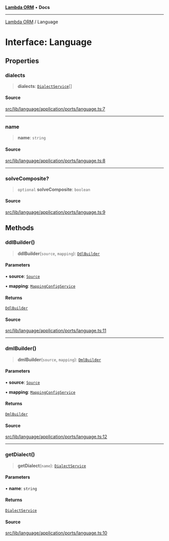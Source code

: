 [**Lambda ORM**](../README.md) • **Docs**

***

[Lambda ORM](../README.md) / Language

# Interface: Language

## Properties

### dialects

> **dialects**: [`DialectService`](../classes/DialectService.md)[]

#### Source

[src/lib/language/application/ports/language.ts:7](https://github.com/lambda-orm/lambdaorm/blob/9190d4bf39aa6350f15661f3c45a32f5840bc656/src/lib/language/application/ports/language.ts#L7)

***

### name

> **name**: `string`

#### Source

[src/lib/language/application/ports/language.ts:8](https://github.com/lambda-orm/lambdaorm/blob/9190d4bf39aa6350f15661f3c45a32f5840bc656/src/lib/language/application/ports/language.ts#L8)

***

### solveComposite?

> `optional` **solveComposite**: `boolean`

#### Source

[src/lib/language/application/ports/language.ts:9](https://github.com/lambda-orm/lambdaorm/blob/9190d4bf39aa6350f15661f3c45a32f5840bc656/src/lib/language/application/ports/language.ts#L9)

## Methods

### ddlBuilder()

> **ddlBuilder**(`source`, `mapping`): [`DdlBuilder`](DdlBuilder.md)

#### Parameters

• **source**: [`Source`](Source.md)

• **mapping**: [`MappingConfigService`](../classes/MappingConfigService.md)

#### Returns

[`DdlBuilder`](DdlBuilder.md)

#### Source

[src/lib/language/application/ports/language.ts:11](https://github.com/lambda-orm/lambdaorm/blob/9190d4bf39aa6350f15661f3c45a32f5840bc656/src/lib/language/application/ports/language.ts#L11)

***

### dmlBuilder()

> **dmlBuilder**(`source`, `mapping`): [`DmlBuilder`](DmlBuilder.md)

#### Parameters

• **source**: [`Source`](Source.md)

• **mapping**: [`MappingConfigService`](../classes/MappingConfigService.md)

#### Returns

[`DmlBuilder`](DmlBuilder.md)

#### Source

[src/lib/language/application/ports/language.ts:12](https://github.com/lambda-orm/lambdaorm/blob/9190d4bf39aa6350f15661f3c45a32f5840bc656/src/lib/language/application/ports/language.ts#L12)

***

### getDialect()

> **getDialect**(`name`): [`DialectService`](../classes/DialectService.md)

#### Parameters

• **name**: `string`

#### Returns

[`DialectService`](../classes/DialectService.md)

#### Source

[src/lib/language/application/ports/language.ts:10](https://github.com/lambda-orm/lambdaorm/blob/9190d4bf39aa6350f15661f3c45a32f5840bc656/src/lib/language/application/ports/language.ts#L10)
